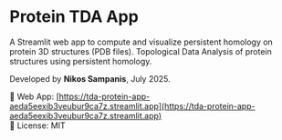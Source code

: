 
# Protein TDA App
A Streamlit web app to compute and visualize persistent homology on protein 3D structures (PDB files).
Topological Data Analysis of protein structures using persistent homology.

Developed by **Nikos Sampanis**, July 2025.

🔗 Web App: [https://tda-protein-app-aeda5eexib3veubur9ca7z.streamlit.app](https://tda-protein-app-aeda5eexib3veubur9ca7z.streamlit.app)  
📁 License: MIT  
